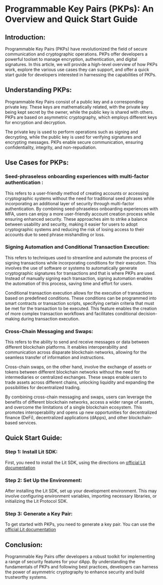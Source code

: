 
# Programmable Key Pairs (PKPs): An Overview and Quick Start Guide


## **Introduction:** 
Programmable Key Pairs (PKPs) have revolutionized the field of secure communication and cryptographic operations. PKPs offer developers a powerful toolset to manage encryption, authentication, and digital signatures. In this article, we will provide a high-level overview of how PKPs work, explore the various use cases they can support, and offer a quick start guide for developers interested in harnessing the capabilities of PKPs.

## **Understanding PKPs:**
Programmable Key Pairs consist of a public key and a corresponding private key. These keys are mathematically related, with the private key being kept secret by the owner, while the public key is shared with others. PKPs are based on asymmetric cryptography, which employs different keys for encryption and decryption.

The private key is used to perform operations such as signing and decrypting, while the public key is used for verifying signatures and encrypting messages. PKPs enable secure communication, ensuring confidentiality, integrity, and non-repudiation.

## **Use Cases for PKPs:**

### **Seed-phraseless onboarding experiences with multi-factor authentication :**
This refers to a user-friendly method of creating accounts or accessing cryptographic systems without the need for traditional seed phrases while incorporating an additional layer of security through multi-factor authentication.
By combining seed-phraseless onboarding experiences with MFA, users can enjoy a more user-friendly account creation process while ensuring enhanced security. These approaches aim to strike a balance between usability and security, making it easier for users to adopt cryptographic systems and reducing the risk of losing access to their accounts due to seed phrase mishandling or loss.

### **Signing Automation and Conditional Transaction Execution:**
This refers to techniques used to streamline and automate the process of signing transactions while incorporating conditions for their execution. This involves the use of software or systems to automatically generate cryptographic signatures for transactions and that is where PKPs are used. Instead of manually signing each transaction, signing automation enables the automation of this process, saving time and effort for users.

Conditional transaction execution allows for the execution of transactions based on predefined conditions. These conditions can be programmed into smart contracts or transaction scripts, specifying certain criteria that must be met for the transaction to be executed. This feature enables the creation of more complex transaction workflows and facilitates conditional decision-making during transaction execution.

### **Cross-Chain Messaging and Swaps:** 
This refers to the ability to send and receive messages or data between different blockchain platforms. It enables interoperability and communication across disparate blockchain networks, allowing for the seamless transfer of information and instructions.

Cross-chain swaps, on the other hand, involve the exchange of assets or tokens between different blockchain networks without the need for intermediaries or centralized exchanges. These swaps enable users to trade assets across different chains, unlocking liquidity and expanding the possibilities for decentralized trading.

By combining cross-chain messaging and swaps, users can leverage the benefits of different blockchain networks, access a wider range of assets, and overcome the limitations of a single blockchain ecosystem. This promotes interoperability and opens up new opportunities for decentralized finance (DeFi), decentralized applications (dApps), and other blockchain-based services.



## **Quick Start Guide:**

### **Step 1: Install Lit SDK:**
First, you need to install the Lit SDK, 
using the directions on [official Lit documentation](https://developer.litprotocol.com/SDK/Explanation/installation) 

### **Step 2: Set Up the Environment:**
After installing the Lit SDK, set up your development environment. This may involve configuring environment variables, importing necessary libraries, or initializing the Lit Protocol SDK.

### **Step 3: Generate a Key Pair:**
To get started with PKPs, you need to generate a key pair. You can use the [official Lit documentation](https://developer.litprotocol.com/SDK/Explanation/installation) 


## **Conclusion:**
Programmable Key Pairs offer developers a robust toolkit for implementing a range of security features for your dApp. By understanding the fundamentals of PKPs and following best practices, developers can harness the power of asymmetric cryptography to enhance security and build trustworthy systems.